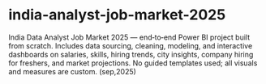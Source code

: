 # india-analyst-job-market-2025
India Data Analyst Job Market 2025 — end‑to‑end Power BI project built from scratch. Includes data sourcing, cleaning, modeling, and interactive dashboards on salaries, skills, hiring trends, city insights, company hiring for freshers, and market projections. No guided templates used; all visuals and measures are custom. (sep,2025)
